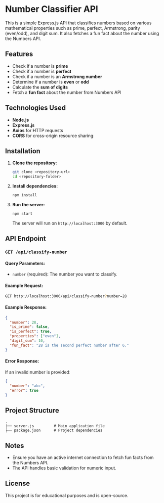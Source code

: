 # Number Classifier API

This is a simple Express.js API that classifies numbers based on various mathematical properties such as prime, perfect, Armstrong, parity (even/odd), and digit sum. It also fetches a fun fact about the number using the Numbers API.

## Features

- Check if a number is **prime**
- Check if a number is **perfect**
- Check if a number is an **Armstrong number**
- Determine if a number is **even** or **odd**
- Calculate the **sum of digits**
- Fetch a **fun fact** about the number from Numbers API

## Technologies Used

- **Node.js**
- **Express.js**
- **Axios** for HTTP requests
- **CORS** for cross-origin resource sharing

## Installation

1. **Clone the repository:**

   ```bash
   git clone <repository-url>
   cd <repository-folder>
   ```

2. **Install dependencies:**

   ```bash
   npm install
   ```

3. **Run the server:**

   ```bash
   npm start
   ```

   The server will run on `http://localhost:3000` by default.

## API Endpoint

### `GET /api/classify-number`

#### Query Parameters:

- `number` (required): The number you want to classify.

#### Example Request:

```bash
GET http://localhost:3000/api/classify-number?number=28
```

#### Example Response:

```json
{
  "number": 28,
  "is_prime": false,
  "is_perfect": true,
  "properties": ["even"],
  "digit_sum": 10,
  "fun_fact": "28 is the second perfect number after 6."
}
```

#### Error Response:

If an invalid number is provided:

```json
{
  "number": "abc",
  "error": true
}
```

## Project Structure

```
.
├── server.js         # Main application file
├── package.json      # Project dependencies
```

## Notes

- Ensure you have an active internet connection to fetch fun facts from the Numbers API.
- The API handles basic validation for numeric input.

## License

This project is for educational purposes and is open-source.

